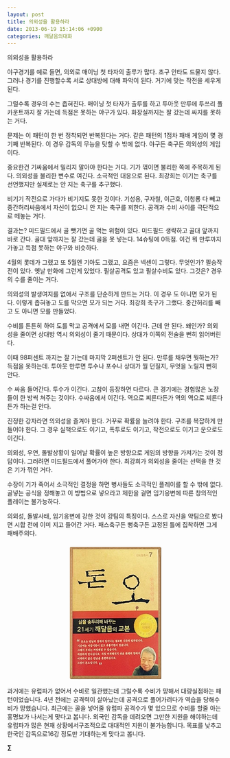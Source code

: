 ```yaml
---
layout: post
title: 의외성을 활용하라
date: 2013-06-19 15:14:06 +0900
categories: 깨달음의대화
---
```

의외성을 활용하라 


  


야구경기를 예로 들면, 의외로 매이닝 첫 타자의 출루가 많다. 초구 안타도 드물지 않다. 그러나 경기를 진행할수록 서로 상대방에 대해 파악이 된다. 거기에 맞는 작전을 세우게 된다. 


  


그럴수록 경우의 수는 좁혀진다. 매이닝 첫 타자가 출루를 하고 투아웃 만루에 투쓰리 풀카운트까지 잘 가는데 득점은 못하는 야구가 있다. 화장실까지는 잘 갔는데 싸지를 못하는 거다. 


  


문제는 이 패턴이 한 번 정착되면 반복된다는 거다. 같은 패턴의 1점차 패배 게임이 몇 경기째 반복된다. 이 경우 감독의 무능을 탓할 수 밖에 없다. 야구든 축구든 의외성의 게임이다. 


  


중요한건 기싸움에서 밀리지 말아야 한다는 거다. 기가 꺾이면 불리한 쪽에 주목하게 된다. 의외성을 불리한 변수로 여긴다. 소극적인 대응으로 된다. 최강희는 이기는 축구를 선언했지만 실제로는 안 지는 축구를 추구했다. 


  


비기기 작전으로 가다가 비기지도 못한 것이다. 기성용, 구자철, 이근호, 이청룡 다 빼고 중간허리싸움에서 자신이 없으니 안 지는 축구를 꾀한다. 공격과 수비 사이를 극단적으로 떼놓는 거다. 


  


결과는? 미드필드에서 골 뺏기면 골 먹는 위험이 있다. 미드필드 생략하고 골대 앞까지 바로 간다. 골대 앞까지는 잘 갔는데 골을 못 넣는다. 14슈팅에 0득점. 이건 뭐 만루까지 가놓고 득점 못하는 야구와 비슷하다. 


  


4월의 롯데가 그랬고 또 5월엔 기아도 그랬고, 요즘은 넥센이 그렇다. 무엇인가? 필승작전이 있다. 옛날 만화에 그런게 있었다. 필살공격도 있고 필살수비도 있다. 그것은? 경우의 수를 줄이는 거다.


  


의외성의 발생여지를 없애서 구조를 단순하게 만드는 거다. 이 경우 도 아니면 모가 된다. 이렇게 좁혀놓고 도를 막으면 모가 되는 거다. 최강희 축구가 그랬다. 중간허리를 빼고 도 아니면 모를 만들었다. 


  


수비를 튼튼히 하여 도를 막고 공격에서 모를 내면 이긴다. 근데 안 된다. 왜인가? 의외성을 줄이면 상대방 역시 의외성이 줄기 때문이다. 상대가 이쪽의 전술을 뻔히 읽어버린다. 


  


이때 98퍼센트 까지는 잘 가는데 마지막 2퍼센트가 안 된다. 만루를 채우면 뭣하는가? 득점을 못하는데. 투아웃 만루면 투수나 포수나 상대가 뭘 던질지, 무엇을 노릴지 뻔히 안다. 


  


수 싸움 들어간다. 투수가 이긴다. 고참이 등장하면 다르다. 큰 경기에는 경험많은 노장들이 한 방씩 쳐주는 것이다. 수싸움에서 이긴다. 역으로 찌른다든가 역의 역으로 찌른다든가 하는걸 안다. 


  


진정한 강자라면 의외성을 즐겨야 한다. 거꾸로 확률을 늘려야 한다. 구조를 복잡하게 만들어야 한다. 그 경우 실책으로도 이기고, 폭투로도 이기고, 작전으로도 이기고 운으로도 이긴다. 


  


의외성, 우연, 돌발상황이 일어날 확률이 높은 방향으로 게임의 방향을 가져가는 것이 정답이다. 그러려면 미드필드에서 풀어가야 한다. 최강희가 의외성을 줄이는 선택을 한 것은 기가 꺾인 거다. 


  


수장이 기가 죽어서 소극적인 결정을 하면 병사들도 소극적인 플레이를 할 수 밖에 없다. 골넣는 공식을 정해놓고 이 방법으로 넣으라고 제한을 걸면 임기응변에 따른 창의적인 플레이는 불가능하다. 


  


의외성, 돌발사태, 임기응변에 강한 것이 강팀의 특징이다. 스스로 자신을 약팀으로 봤다면 시합 전에 이미 지고 들어간 거다. 패스축구든 뻥축구든 고정된 틀에 집착하면 그게 패배주의다. 


  




 ###


  




<p align="center">
  <a href="?mid=DonOh"><img alt="345678.jpg" src="files/attach/images/198/727/315/55.JPG" /> <br /></a> 
  
  <p>
  </p> 과거에는 유럽파가 없어서 수비로 일관했는데 그럴수록 수비가 망해서 대량실점하는 패턴이었습니다. 4년 전에는 공격력이 살아났는데 공격으로 풀어가려다가 역습을 당해수비가 망했습니다. 최근에는 골을 넣어줄 유럽파 공격수가 몇 있으므로 수비를 할줄 아는 홍명보가 나서는게 맞다고 봅니다. 외국인 감독을 데려오면 그만한 지원을 해야하는데 유럽파가 많은 현재 상황에서구조적으로 대대적인 지원이 불가능합니다. 목표를 낮추고 한국인 감독으로16강 정도만 기대하는게 맞다고 봅니다. 
  
  <p>
  </p>
  
  <p>
    <b>∑</b> <br /><br />
  </p>
  
  <p>
  </p>
  
  <p>
  </p>
  
  <p>
  </p>
  
  <p>
  </p>
  
  <p>
  </p>
  
  <p>
  </p>
  
  <p>
  </p>
  
  <p>
  </p>
  
  <p>
  </p>
</p>